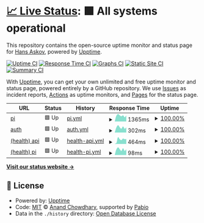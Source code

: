 # [📈 Live Status](https://trivision-hans.github.io/uptime): <!--live status--> **🟩 All systems operational**

This repository contains the open-source uptime monitor and status page for [Hans Askov](https://trivision-hans.github.io/uptime), powered by [Upptime](https://github.com/upptime/upptime).

[![Uptime CI](https://github.com/trivision-hans/uptime/workflows/Uptime%20CI/badge.svg)](https://github.com/trivision-hans/uptime/actions?query=workflow%3A%22Uptime+CI%22)
[![Response Time CI](https://github.com/trivision-hans/uptime/workflows/Response%20Time%20CI/badge.svg)](https://github.com/trivision-hans/uptime/actions?query=workflow%3A%22Response+Time+CI%22)
[![Graphs CI](https://github.com/trivision-hans/uptime/workflows/Graphs%20CI/badge.svg)](https://github.com/trivision-hans/uptime/actions?query=workflow%3A%22Graphs+CI%22)
[![Static Site CI](https://github.com/trivision-hans/uptime/workflows/Static%20Site%20CI/badge.svg)](https://github.com/trivision-hans/uptime/actions?query=workflow%3A%22Static+Site+CI%22)
[![Summary CI](https://github.com/trivision-hans/uptime/workflows/Summary%20CI/badge.svg)](https://github.com/trivision-hans/uptime/actions?query=workflow%3A%22Summary+CI%22)

With [Upptime](https://upptime.js.org), you can get your own unlimited and free uptime monitor and status page, powered entirely by a GitHub repository. We use [Issues](https://github.com/trivision-hans/uptime/issues) as incident reports, [Actions](https://github.com/trivision-hans/uptime/actions) as uptime monitors, and [Pages](https://trivision-hans.github.io/uptime) for the status page.

<!--start: status pages-->
<!-- This summary is generated by Upptime (https://github.com/upptime/upptime) -->
<!-- Do not edit this manually, your changes will be overwritten -->
<!-- prettier-ignore -->
| URL | Status | History | Response Time | Uptime |
| --- | ------ | ------- | ------------- | ------ |
| <img alt="" src="https://icons.duckduckgo.com/ip3/pi.trivision.io.ico" height="13"> [pi](https://pi.trivision.io) | 🟩 Up | [pi.yml](https://github.com/trivision-hans/uptime/commits/HEAD/history/pi.yml) | <details><summary><img alt="Response time graph" src="./graphs/pi/response-time-week.png" height="20"> 1365ms</summary><br><a href="https://trivision-hans.github.io/uptime/history/pi"><img alt="Response time 1365" src="https://img.shields.io/endpoint?url=https%3A%2F%2Fraw.githubusercontent.com%2Ftrivision-hans%2Fuptime%2FHEAD%2Fapi%2Fpi%2Fresponse-time.json"></a><br><a href="https://trivision-hans.github.io/uptime/history/pi"><img alt="24-hour response time 1365" src="https://img.shields.io/endpoint?url=https%3A%2F%2Fraw.githubusercontent.com%2Ftrivision-hans%2Fuptime%2FHEAD%2Fapi%2Fpi%2Fresponse-time-day.json"></a><br><a href="https://trivision-hans.github.io/uptime/history/pi"><img alt="7-day response time 1365" src="https://img.shields.io/endpoint?url=https%3A%2F%2Fraw.githubusercontent.com%2Ftrivision-hans%2Fuptime%2FHEAD%2Fapi%2Fpi%2Fresponse-time-week.json"></a><br><a href="https://trivision-hans.github.io/uptime/history/pi"><img alt="30-day response time 1365" src="https://img.shields.io/endpoint?url=https%3A%2F%2Fraw.githubusercontent.com%2Ftrivision-hans%2Fuptime%2FHEAD%2Fapi%2Fpi%2Fresponse-time-month.json"></a><br><a href="https://trivision-hans.github.io/uptime/history/pi"><img alt="1-year response time 1365" src="https://img.shields.io/endpoint?url=https%3A%2F%2Fraw.githubusercontent.com%2Ftrivision-hans%2Fuptime%2FHEAD%2Fapi%2Fpi%2Fresponse-time-year.json"></a></details> | <details><summary><a href="https://trivision-hans.github.io/uptime/history/pi">100.00%</a></summary><a href="https://trivision-hans.github.io/uptime/history/pi"><img alt="All-time uptime 100.00%" src="https://img.shields.io/endpoint?url=https%3A%2F%2Fraw.githubusercontent.com%2Ftrivision-hans%2Fuptime%2FHEAD%2Fapi%2Fpi%2Fuptime.json"></a><br><a href="https://trivision-hans.github.io/uptime/history/pi"><img alt="24-hour uptime 100.00%" src="https://img.shields.io/endpoint?url=https%3A%2F%2Fraw.githubusercontent.com%2Ftrivision-hans%2Fuptime%2FHEAD%2Fapi%2Fpi%2Fuptime-day.json"></a><br><a href="https://trivision-hans.github.io/uptime/history/pi"><img alt="7-day uptime 100.00%" src="https://img.shields.io/endpoint?url=https%3A%2F%2Fraw.githubusercontent.com%2Ftrivision-hans%2Fuptime%2FHEAD%2Fapi%2Fpi%2Fuptime-week.json"></a><br><a href="https://trivision-hans.github.io/uptime/history/pi"><img alt="30-day uptime 100.00%" src="https://img.shields.io/endpoint?url=https%3A%2F%2Fraw.githubusercontent.com%2Ftrivision-hans%2Fuptime%2FHEAD%2Fapi%2Fpi%2Fuptime-month.json"></a><br><a href="https://trivision-hans.github.io/uptime/history/pi"><img alt="1-year uptime 100.00%" src="https://img.shields.io/endpoint?url=https%3A%2F%2Fraw.githubusercontent.com%2Ftrivision-hans%2Fuptime%2FHEAD%2Fapi%2Fpi%2Fuptime-year.json"></a></details>
| <img alt="" src="https://icons.duckduckgo.com/ip3/auth.pi.trivision.io.ico" height="13"> [auth](https://auth.pi.trivision.io/) | 🟩 Up | [auth.yml](https://github.com/trivision-hans/uptime/commits/HEAD/history/auth.yml) | <details><summary><img alt="Response time graph" src="./graphs/auth/response-time-week.png" height="20"> 302ms</summary><br><a href="https://trivision-hans.github.io/uptime/history/auth"><img alt="Response time 302" src="https://img.shields.io/endpoint?url=https%3A%2F%2Fraw.githubusercontent.com%2Ftrivision-hans%2Fuptime%2FHEAD%2Fapi%2Fauth%2Fresponse-time.json"></a><br><a href="https://trivision-hans.github.io/uptime/history/auth"><img alt="24-hour response time 302" src="https://img.shields.io/endpoint?url=https%3A%2F%2Fraw.githubusercontent.com%2Ftrivision-hans%2Fuptime%2FHEAD%2Fapi%2Fauth%2Fresponse-time-day.json"></a><br><a href="https://trivision-hans.github.io/uptime/history/auth"><img alt="7-day response time 302" src="https://img.shields.io/endpoint?url=https%3A%2F%2Fraw.githubusercontent.com%2Ftrivision-hans%2Fuptime%2FHEAD%2Fapi%2Fauth%2Fresponse-time-week.json"></a><br><a href="https://trivision-hans.github.io/uptime/history/auth"><img alt="30-day response time 302" src="https://img.shields.io/endpoint?url=https%3A%2F%2Fraw.githubusercontent.com%2Ftrivision-hans%2Fuptime%2FHEAD%2Fapi%2Fauth%2Fresponse-time-month.json"></a><br><a href="https://trivision-hans.github.io/uptime/history/auth"><img alt="1-year response time 302" src="https://img.shields.io/endpoint?url=https%3A%2F%2Fraw.githubusercontent.com%2Ftrivision-hans%2Fuptime%2FHEAD%2Fapi%2Fauth%2Fresponse-time-year.json"></a></details> | <details><summary><a href="https://trivision-hans.github.io/uptime/history/auth">100.00%</a></summary><a href="https://trivision-hans.github.io/uptime/history/auth"><img alt="All-time uptime 100.00%" src="https://img.shields.io/endpoint?url=https%3A%2F%2Fraw.githubusercontent.com%2Ftrivision-hans%2Fuptime%2FHEAD%2Fapi%2Fauth%2Fuptime.json"></a><br><a href="https://trivision-hans.github.io/uptime/history/auth"><img alt="24-hour uptime 100.00%" src="https://img.shields.io/endpoint?url=https%3A%2F%2Fraw.githubusercontent.com%2Ftrivision-hans%2Fuptime%2FHEAD%2Fapi%2Fauth%2Fuptime-day.json"></a><br><a href="https://trivision-hans.github.io/uptime/history/auth"><img alt="7-day uptime 100.00%" src="https://img.shields.io/endpoint?url=https%3A%2F%2Fraw.githubusercontent.com%2Ftrivision-hans%2Fuptime%2FHEAD%2Fapi%2Fauth%2Fuptime-week.json"></a><br><a href="https://trivision-hans.github.io/uptime/history/auth"><img alt="30-day uptime 100.00%" src="https://img.shields.io/endpoint?url=https%3A%2F%2Fraw.githubusercontent.com%2Ftrivision-hans%2Fuptime%2FHEAD%2Fapi%2Fauth%2Fuptime-month.json"></a><br><a href="https://trivision-hans.github.io/uptime/history/auth"><img alt="1-year uptime 100.00%" src="https://img.shields.io/endpoint?url=https%3A%2F%2Fraw.githubusercontent.com%2Ftrivision-hans%2Fuptime%2FHEAD%2Fapi%2Fauth%2Fuptime-year.json"></a></details>
| <img alt="" src="https://icons.duckduckgo.com/ip3/api.pi.trivision.io.ico" height="13"> [(health) api](https://api.pi.trivision.io/healthz) | 🟩 Up | [health-api.yml](https://github.com/trivision-hans/uptime/commits/HEAD/history/health-api.yml) | <details><summary><img alt="Response time graph" src="./graphs/health-api/response-time-week.png" height="20"> 464ms</summary><br><a href="https://trivision-hans.github.io/uptime/history/health-api"><img alt="Response time 464" src="https://img.shields.io/endpoint?url=https%3A%2F%2Fraw.githubusercontent.com%2Ftrivision-hans%2Fuptime%2FHEAD%2Fapi%2Fhealth-api%2Fresponse-time.json"></a><br><a href="https://trivision-hans.github.io/uptime/history/health-api"><img alt="24-hour response time 464" src="https://img.shields.io/endpoint?url=https%3A%2F%2Fraw.githubusercontent.com%2Ftrivision-hans%2Fuptime%2FHEAD%2Fapi%2Fhealth-api%2Fresponse-time-day.json"></a><br><a href="https://trivision-hans.github.io/uptime/history/health-api"><img alt="7-day response time 464" src="https://img.shields.io/endpoint?url=https%3A%2F%2Fraw.githubusercontent.com%2Ftrivision-hans%2Fuptime%2FHEAD%2Fapi%2Fhealth-api%2Fresponse-time-week.json"></a><br><a href="https://trivision-hans.github.io/uptime/history/health-api"><img alt="30-day response time 464" src="https://img.shields.io/endpoint?url=https%3A%2F%2Fraw.githubusercontent.com%2Ftrivision-hans%2Fuptime%2FHEAD%2Fapi%2Fhealth-api%2Fresponse-time-month.json"></a><br><a href="https://trivision-hans.github.io/uptime/history/health-api"><img alt="1-year response time 464" src="https://img.shields.io/endpoint?url=https%3A%2F%2Fraw.githubusercontent.com%2Ftrivision-hans%2Fuptime%2FHEAD%2Fapi%2Fhealth-api%2Fresponse-time-year.json"></a></details> | <details><summary><a href="https://trivision-hans.github.io/uptime/history/health-api">100.00%</a></summary><a href="https://trivision-hans.github.io/uptime/history/health-api"><img alt="All-time uptime 100.00%" src="https://img.shields.io/endpoint?url=https%3A%2F%2Fraw.githubusercontent.com%2Ftrivision-hans%2Fuptime%2FHEAD%2Fapi%2Fhealth-api%2Fuptime.json"></a><br><a href="https://trivision-hans.github.io/uptime/history/health-api"><img alt="24-hour uptime 100.00%" src="https://img.shields.io/endpoint?url=https%3A%2F%2Fraw.githubusercontent.com%2Ftrivision-hans%2Fuptime%2FHEAD%2Fapi%2Fhealth-api%2Fuptime-day.json"></a><br><a href="https://trivision-hans.github.io/uptime/history/health-api"><img alt="7-day uptime 100.00%" src="https://img.shields.io/endpoint?url=https%3A%2F%2Fraw.githubusercontent.com%2Ftrivision-hans%2Fuptime%2FHEAD%2Fapi%2Fhealth-api%2Fuptime-week.json"></a><br><a href="https://trivision-hans.github.io/uptime/history/health-api"><img alt="30-day uptime 100.00%" src="https://img.shields.io/endpoint?url=https%3A%2F%2Fraw.githubusercontent.com%2Ftrivision-hans%2Fuptime%2FHEAD%2Fapi%2Fhealth-api%2Fuptime-month.json"></a><br><a href="https://trivision-hans.github.io/uptime/history/health-api"><img alt="1-year uptime 100.00%" src="https://img.shields.io/endpoint?url=https%3A%2F%2Fraw.githubusercontent.com%2Ftrivision-hans%2Fuptime%2FHEAD%2Fapi%2Fhealth-api%2Fuptime-year.json"></a></details>
| <img alt="" src="https://icons.duckduckgo.com/ip3/pi.trivision.io.ico" height="13"> [(health) pi](https://pi.trivision.io/api/health) | 🟩 Up | [health-pi.yml](https://github.com/trivision-hans/uptime/commits/HEAD/history/health-pi.yml) | <details><summary><img alt="Response time graph" src="./graphs/health-pi/response-time-week.png" height="20"> 98ms</summary><br><a href="https://trivision-hans.github.io/uptime/history/health-pi"><img alt="Response time 98" src="https://img.shields.io/endpoint?url=https%3A%2F%2Fraw.githubusercontent.com%2Ftrivision-hans%2Fuptime%2FHEAD%2Fapi%2Fhealth-pi%2Fresponse-time.json"></a><br><a href="https://trivision-hans.github.io/uptime/history/health-pi"><img alt="24-hour response time 98" src="https://img.shields.io/endpoint?url=https%3A%2F%2Fraw.githubusercontent.com%2Ftrivision-hans%2Fuptime%2FHEAD%2Fapi%2Fhealth-pi%2Fresponse-time-day.json"></a><br><a href="https://trivision-hans.github.io/uptime/history/health-pi"><img alt="7-day response time 98" src="https://img.shields.io/endpoint?url=https%3A%2F%2Fraw.githubusercontent.com%2Ftrivision-hans%2Fuptime%2FHEAD%2Fapi%2Fhealth-pi%2Fresponse-time-week.json"></a><br><a href="https://trivision-hans.github.io/uptime/history/health-pi"><img alt="30-day response time 98" src="https://img.shields.io/endpoint?url=https%3A%2F%2Fraw.githubusercontent.com%2Ftrivision-hans%2Fuptime%2FHEAD%2Fapi%2Fhealth-pi%2Fresponse-time-month.json"></a><br><a href="https://trivision-hans.github.io/uptime/history/health-pi"><img alt="1-year response time 98" src="https://img.shields.io/endpoint?url=https%3A%2F%2Fraw.githubusercontent.com%2Ftrivision-hans%2Fuptime%2FHEAD%2Fapi%2Fhealth-pi%2Fresponse-time-year.json"></a></details> | <details><summary><a href="https://trivision-hans.github.io/uptime/history/health-pi">100.00%</a></summary><a href="https://trivision-hans.github.io/uptime/history/health-pi"><img alt="All-time uptime 100.00%" src="https://img.shields.io/endpoint?url=https%3A%2F%2Fraw.githubusercontent.com%2Ftrivision-hans%2Fuptime%2FHEAD%2Fapi%2Fhealth-pi%2Fuptime.json"></a><br><a href="https://trivision-hans.github.io/uptime/history/health-pi"><img alt="24-hour uptime 100.00%" src="https://img.shields.io/endpoint?url=https%3A%2F%2Fraw.githubusercontent.com%2Ftrivision-hans%2Fuptime%2FHEAD%2Fapi%2Fhealth-pi%2Fuptime-day.json"></a><br><a href="https://trivision-hans.github.io/uptime/history/health-pi"><img alt="7-day uptime 100.00%" src="https://img.shields.io/endpoint?url=https%3A%2F%2Fraw.githubusercontent.com%2Ftrivision-hans%2Fuptime%2FHEAD%2Fapi%2Fhealth-pi%2Fuptime-week.json"></a><br><a href="https://trivision-hans.github.io/uptime/history/health-pi"><img alt="30-day uptime 100.00%" src="https://img.shields.io/endpoint?url=https%3A%2F%2Fraw.githubusercontent.com%2Ftrivision-hans%2Fuptime%2FHEAD%2Fapi%2Fhealth-pi%2Fuptime-month.json"></a><br><a href="https://trivision-hans.github.io/uptime/history/health-pi"><img alt="1-year uptime 100.00%" src="https://img.shields.io/endpoint?url=https%3A%2F%2Fraw.githubusercontent.com%2Ftrivision-hans%2Fuptime%2FHEAD%2Fapi%2Fhealth-pi%2Fuptime-year.json"></a></details>

<!--end: status pages-->

[**Visit our status website →**](https://trivision-hans.github.io/uptime)

## 📄 License

- Powered by: [Upptime](https://github.com/upptime/upptime)
- Code: [MIT](./LICENSE) © [Anand Chowdhary](https://anandchowdhary.com), supported by [Pabio](https://pabio.com)
- Data in the `./history` directory: [Open Database License](https://opendatacommons.org/licenses/odbl/1-0/)

